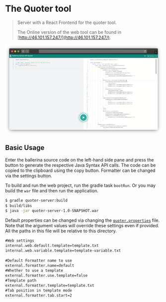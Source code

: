 # The Quoter tool

> Server with a React Frontend for the quoter tool.
>
> The Online version of the web tool can be found in [http://46.101.157.247/](http://46.101.157.247/).

![Web tool screenshot](../docs/web.png)

## Basic Usage

Enter the ballerina source code on the left-hand side pane and press the button to generate the respective Java Syntax 
API calls. The code can be copied to the clipboard using the copy button. Formatter can be changed via the settings button.

To build and run the web project, run the gradle task `bootRun`.
Or you may build the `war` file and then run the application.

```bash
$ gradle quoter-server:build
$ build/libs
$ java -jar quoter-server-1.0-SNAPSHOT.war
```

Default properties can be changed via changing the [`quoter.properties`](src/main/resources/quoter.properties) file. 
Note that the argument values will override these settings even if provided. All the paths in this file will be 
relative to this directory.

```properties
#Web settings
internal.web.default.template=template.txt
internal.web.variable.template=template-variable.txt

#Default Formatter name to use
external.formatter.name=default
#Whether to use a template
external.formatter.use.template=false
#Template path
external.formatter.template=template.txt
#Tab position in template mode
external.formatter.tab.start=2
```
